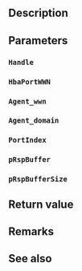 ## Description

## Parameters

### `Handle`

### `HbaPortWWN`

### `Agent_wwn`

### `Agent_domain`

### `PortIndex`

### `pRspBuffer`

### `pRspBufferSize`

## Return value

## Remarks

## See also